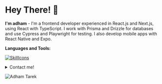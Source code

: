 # Hey There! 👋
**I'm adham** - I'm a frontend developer experienced in React.js and Next.js, using React with TypeScript. I work with Prisma and Drizzle for databases and use Cypress and Playwright for testing. I also develop mobile apps with React Native and Expo.

**Languages and Tools:**  

[![SkillIcons](https://skillicons.dev/icons?i=js,ts,tailwind,react,nextjs,astro,gatsby,prisma,cloudflare,firebase,supabase,git,github,gitlab)](https://skillicons.dev)<br/>
[](https://github.com/tandpfun/skill-icons)

<details>
  <summary>Contact me!</summary>
  Portfolio: [https://adhamtarek.vercel.app](https://adhamtarek.vercel.app)<br>
  LinkedIn: [https://linkedin.com/in/adham-tarek](https://linkedin.com/in/adham-tarek)<br>
  Gitlab: [https://gitlab.com/adhamtarek](https://gitlab.com/adhamtarek)<br>
  Email: adhamtarek291@gmail.com<br>
</details>

<p align="left"> <img src="https://komarev.com/ghpvc/?username=adham618&label=Profile%20views&color=0e75b6&style=flat" alt="Adham Tarek" /> </p>
